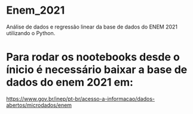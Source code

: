 # Enem_2021
Análise de dados e regressão linear da base de dados do ENEM 2021 utilizando o Python.

# Para rodar os nootebooks desde o ínicio é necessário baixar a base de dados do enem 2021 em:
https://www.gov.br/inep/pt-br/acesso-a-informacao/dados-abertos/microdados/enem
